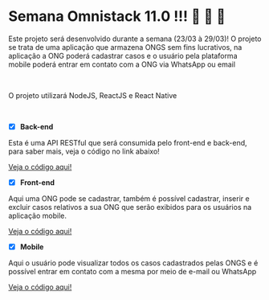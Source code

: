 # Semana Omnistack 11.0 !!! :rocket: :rocket: :rocket:

<p>Este projeto será desenvolvido durante a semana (23/03 à 29/03)!
  O projeto se trata de uma aplicação que armazena ONGS sem fins lucrativos,
  na aplicação a ONG poderá cadastrar casos e o usuário pela plataforma mobile
  poderá entrar em contato com a ONG via WhatsApp ou email</p><br>
<p>O projeto utilizará NodeJS, ReactJS e React Native</p><br>

- [x] **Back-end**
<p>
  Esta é uma API RESTful que será consumida pelo front-end e back-end, para saber mais, veja o código no link abaixo!
</p>


[Veja o código aqui!](https://github.com/saleszera/Omnistack-11/tree/master/aulas/backend)

- [x] **Front-end**

<p>
  Aqui uma ONG pode se cadastrar, também é possível cadastrar, inserir e excluir casos relativos a sua ONG que serão exibidos para os usuários na aplicação mobile.
</p>

[Veja o código aqui!](https://github.com/saleszera/Omnistack-11/tree/master/aulas/frontend)

- [x] **Mobile**
<p>Aqui o usuário pode visualizar todos os casos cadastrados pelas ONGS e é possível entrar em contato com a mesma por meio de e-mail ou WhatsApp</p>

[Veja o código aqui!](https://github.com/saleszera/Omnistack-11/tree/master/aulas/mobile)
